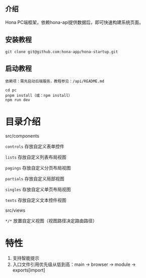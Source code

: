 ## 介绍

Hona PC端框架，依赖hona-api提供数据后，即可快速构建系统页面。

## 安装教程

````
git clone git@github.com:hona-app/hona-startup.git
````

## 启动教程

````
依赖项：需先启动后端服务，教程参见：/api/README.md
````

````
cd pc
pnpm install（或：npm install）
npm run dev
````

# 目录介绍

src/components

` controls ` 存放自定义表单控件

` lists ` 存放自定义列表布局视图

` pagings ` 存放自定义分页布局视图

` partials ` 存放自定义局部视图

` singles ` 存放自定义单页布局视图

` texts ` 存放自定义文本控件视图

src/views

` */* ` 放置自定义视图（视图路径决定路由路径）

# 特性

1. 支持智能提示
2. 入口文件引用优先级从低到高：main -> browser -> module -> exports[import]